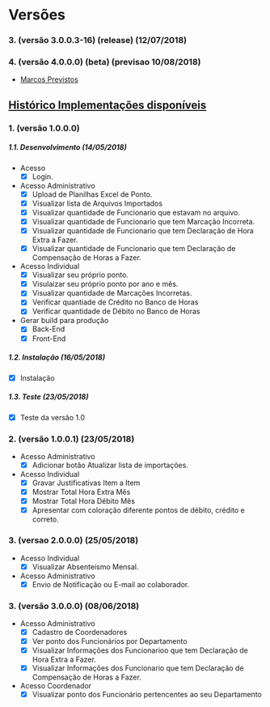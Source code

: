 # Versões

### 3. (versão 3.0.0.3-16) (release) (12/07/2018)

### 4. (versão 4.0.0.0) (beta) (previsao 10/08/2018)
* [Marcos Previstos](https://github.com/volkmerrafael/severino/wiki/Marcos-previstos)

## [Histórico Implementações disponíveis](https://github.com/volkmerrafael/severino/wiki/Implementa%C3%A7%C3%B5es-dispon%C3%ADveis)
### 1. (versão 1.0.0.0)
##### 1.1. Desenvolvimento (14/05/2018)
* Acesso
  - [x] Login.
* Acesso Administrativo
  - [x] Upload de Planilhas Excel de Ponto.
  - [x] Visualizar lista de Arquivos Importados
  - [x] Visualizar quantidade de Funcionario que estavam no arquivo.
  - [x] Visualizar quantidade de Funcionario que tem Marcação Incorreta.
  - [x] Visualizar quantidade de Funcionario que tem Declaração de Hora Extra a Fazer.
  - [x] Visualizar quantidade de Funcionario que tem Declaração de Compensação de Horas a Fazer.
* Acesso Individual
  - [x] Visualizar seu próprio ponto.
  - [x] Visulaizar seu próprio ponto por ano e mês.
  - [x] Visualizar quantidade de Marcações Incorretas.
  - [x] Verificar quantiade de Crédito no Banco de Horas
  - [x] Verificar quantidade de Débito no Banco de Horas
* Gerar build para produção
  - [X] Back-End
  - [X] Front-End
##### 1.2. Instalação (16/05/2018)
  - [x] Instalação 
##### 1.3. Teste (23/05/2018)
  - [x] Teste da versão 1.0

### 2. (versão 1.0.0.1) (23/05/2018)
* Acesso Administrativo 
  - [x] Adicionar botão Atualizar lista de importações.
* Acesso Individual
  - [x] Gravar Justificativas Item a Item
  - [x] Mostrar Total Hora Extra Mês
  - [x] Mostrar Total Hora Débito Mês
  - [x] Apresentar com coloração diferente pontos de débito, crédito e correto.
  
### 3. (versao 2.0.0.0) (25/05/2018)
* Acesso Individual
  - [x] Visualizar Absenteísmo Mensal.
* Acesso Administrativo
  - [x] Envio de Notificação ou E-mail ao colaborador.
  
### 3. (versão 3.0.0.0) (08/06/2018)
* Acesso Administrativo  
  - [x] Cadastro de Coordenadores
  - [x] Ver ponto dos Funcionários por Departamento
  - [x] Visualizar Informações dos Funcionarioo que tem Declaração de Hora Extra a Fazer.
  - [x] Visualizar Informações dos Funcionario que tem Declaração de Compensação de Horas a Fazer.
* Acesso Coordenador
  - [x] Visualizar ponto dos Funcionário pertencentes ao seu Departamento  
